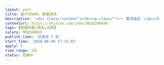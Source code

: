 ```yaml
---                
layout: post       
title: 基于SPARK，数据清洗           
description: '<div class="content"></br><p class="">一、需求描述：</p></br><p class="">第一步：ftp程序从日志服务器上下载日志（包含上线和下线日志）保存到分布式文件系统（hadoop）中(此步骤已完成 )</br><br/>第二步：spark分析程序按照业务规则将  保存在hadoop中的日志文件 清洗和筛选后，存放到mysql数据库中  （此步骤不能正常进行）</p></br><p class="">二、人才需求：</p></br><p class="">精通scala语言， 精通 hadoop 和 spark 集群环境的搭建和spark分析程序的编写，熟悉mysql。</p></br></div>'     
contenturl: https://shixian.com/jobs/9016288490      
tags: [数据挖掘/爬虫,远程]            
salary: 预估5000元          
publish_time: '已发布 7 天'         
start_time: '2018-06-04 17:15:02'           
apply: 5                   
time_range: 5天              
status: 招募中                  
---                 
```

